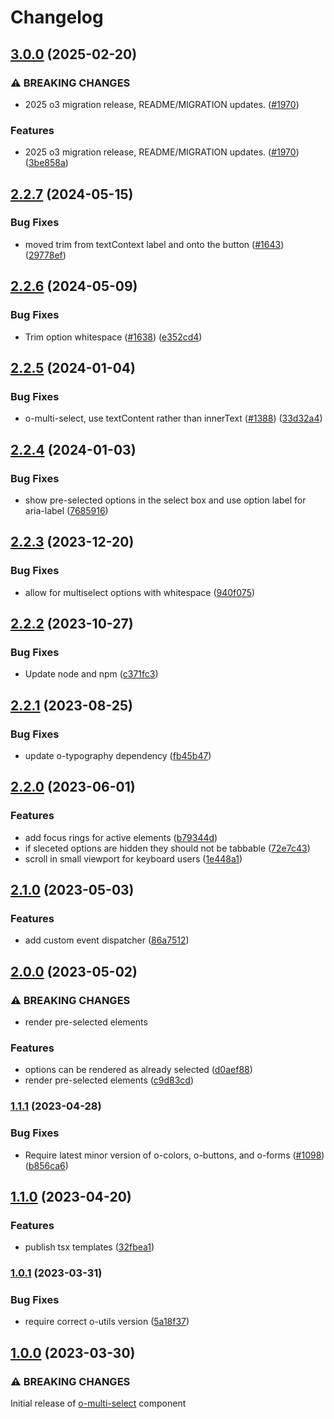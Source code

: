 # Changelog

## [3.0.0](https://github.com/Financial-Times/origami/compare/o-multi-select-v2.2.7...o-multi-select-v3.0.0) (2025-02-20)


### ⚠ BREAKING CHANGES

* 2025 o3 migration release, README/MIGRATION updates. ([#1970](https://github.com/Financial-Times/origami/issues/1970))

### Features

* 2025 o3 migration release, README/MIGRATION updates. ([#1970](https://github.com/Financial-Times/origami/issues/1970)) ([3be858a](https://github.com/Financial-Times/origami/commit/3be858a81a79c3f92c4dff8b4aab5c95b600c7ee))

## [2.2.7](https://github.com/Financial-Times/origami/compare/o-multi-select-v2.2.6...o-multi-select-v2.2.7) (2024-05-15)


### Bug Fixes

* moved trim from textContext label and onto the button ([#1643](https://github.com/Financial-Times/origami/issues/1643)) ([29778ef](https://github.com/Financial-Times/origami/commit/29778efab444bbb8f631d7c8b126749ae0d3a072))

## [2.2.6](https://github.com/Financial-Times/origami/compare/o-multi-select-v2.2.5...o-multi-select-v2.2.6) (2024-05-09)


### Bug Fixes

* Trim option whitespace ([#1638](https://github.com/Financial-Times/origami/issues/1638)) ([e352cd4](https://github.com/Financial-Times/origami/commit/e352cd4bcda6fb52dfb0da3ea3b2a0649d0a96b5))

## [2.2.5](https://github.com/Financial-Times/origami/compare/o-multi-select-v2.2.4...o-multi-select-v2.2.5) (2024-01-04)


### Bug Fixes

* o-multi-select, use textContent rather than innerText ([#1388](https://github.com/Financial-Times/origami/issues/1388)) ([33d32a4](https://github.com/Financial-Times/origami/commit/33d32a405a672b79d7cb3594e5d4c5e4ca98a423))

## [2.2.4](https://github.com/Financial-Times/origami/compare/o-multi-select-v2.2.3...o-multi-select-v2.2.4) (2024-01-03)


### Bug Fixes

* show pre-selected options in the select box and use option label for aria-label ([7685916](https://github.com/Financial-Times/origami/commit/76859168432af6ac633868a66ae72e50898feedb))

## [2.2.3](https://github.com/Financial-Times/origami/compare/o-multi-select-v2.2.2...o-multi-select-v2.2.3) (2023-12-20)


### Bug Fixes

* allow for multiselect options with whitespace ([940f075](https://github.com/Financial-Times/origami/commit/940f075a4c73c31cbc78ba2079dd6c7293265a3c))

## [2.2.2](https://github.com/Financial-Times/origami/compare/o-multi-select-v2.2.1...o-multi-select-v2.2.2) (2023-10-27)


### Bug Fixes

* Update node and npm ([c371fc3](https://github.com/Financial-Times/origami/commit/c371fc3f7f2d66266dbca95862ecef3ddeb1f339))

## [2.2.1](https://github.com/Financial-Times/origami/compare/o-multi-select-v2.2.0...o-multi-select-v2.2.1) (2023-08-25)


### Bug Fixes

* update o-typography dependency  ([fb45b47](https://github.com/Financial-Times/origami/commit/fb45b47274241ea828f7dd50233441a76a215a51))

## [2.2.0](https://www.github.com/Financial-Times/origami/compare/o-multi-select-v2.1.0...o-multi-select-v2.2.0) (2023-06-01)


### Features

* add focus rings for active elements ([b79344d](https://www.github.com/Financial-Times/origami/commit/b79344dffb464001ef7e9582b3ccf05a96770112))
* if sleceted options are hidden they should not be tabbable ([72e7c43](https://www.github.com/Financial-Times/origami/commit/72e7c4357030b3e5c2fc6ee0bfec7208dfb72db5))
* scroll in small viewport for keyboard users ([1e448a1](https://www.github.com/Financial-Times/origami/commit/1e448a18c394116f13caf4e67882c7acda2f828a))

## [2.1.0](https://www.github.com/Financial-Times/origami/compare/o-multi-select-v2.0.0...o-multi-select-v2.1.0) (2023-05-03)


### Features

* add custom event dispatcher ([86a7512](https://www.github.com/Financial-Times/origami/commit/86a7512250ca0148a59302b681ed6ac4981a2206))

## [2.0.0](https://www.github.com/Financial-Times/origami/compare/o-multi-select-v1.1.1...o-multi-select-v2.0.0) (2023-05-02)


### ⚠ BREAKING CHANGES

* render pre-selected elements

### Features

* options can be rendered as already selected ([d0aef88](https://www.github.com/Financial-Times/origami/commit/d0aef88a222516661819bd70a17b871ea14f12bb))
* render pre-selected elements ([c9d83cd](https://www.github.com/Financial-Times/origami/commit/c9d83cd7c3dd86d6b67fa92a9acaee5c958865f3))

### [1.1.1](https://www.github.com/Financial-Times/origami/compare/o-multi-select-v1.1.0...o-multi-select-v1.1.1) (2023-04-28)


### Bug Fixes

* Require latest minor version of o-colors, o-buttons, and o-forms ([#1098](https://www.github.com/Financial-Times/origami/issues/1098)) ([b856ca6](https://www.github.com/Financial-Times/origami/commit/b856ca66c9ec555f3c70833ffa35cb05cd19841f))

## [1.1.0](https://www.github.com/Financial-Times/origami/compare/o-multi-select-v1.0.1...o-multi-select-v1.1.0) (2023-04-20)


### Features

* publish tsx templates ([32fbea1](https://www.github.com/Financial-Times/origami/commit/32fbea121920d943f62f0ae3f6707bc9832bd3e6))

### [1.0.1](https://www.github.com/Financial-Times/origami/compare/o-multi-select-v1.0.0...o-multi-select-v1.0.1) (2023-03-31)


### Bug Fixes

* require correct o-utils version ([5a18f37](https://www.github.com/Financial-Times/origami/commit/5a18f377ede852ed0b0c35707f69bfdb9537763c))

## [1.0.0](https://www.github.com/Financial-Times/origami/compare/o-multi-select-v0.0.0...o-multi-select-v1.0.0) (2023-03-30)

### ⚠ BREAKING CHANGES

Initial release of [o-multi-select](./README.md) component
